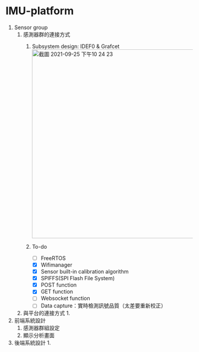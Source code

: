 # IMU-platform
1. Sensor group
    1. 感測器群的連接方式
        1. Subsystem design: IDEF0 & Grafcet
           <br><img width="509" alt="截圖 2021-09-25 下午10 24 23" src="https://user-images.githubusercontent.com/79713835/134774871-6646ec46-39cc-4a59-a9d1-68b082d90d64.png">

        2. To-do
            - [ ]  FreeRTOS
            - [X]  Wifimanager
            - [X]  Sensor built-in calibration algorithm
            - [X]  SPIFFS(SPI Flash File System)
            - [X]  POST function
            - [X]  GET function
            - [ ]  Websocket function
            - [ ]  Data capture：實時檢測訊號品質（太差要重新校正）
    2. 與平台的連接方式
        1.   
2. 前端系統設計
    1. 感測器群組設定
    2. 顯示分析畫面
3. 後端系統設計
    1.
